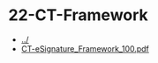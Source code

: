 # 22-CT-Framework 

* [../](..)
* [CT-eSignature_Framework_100.pdf](CT-eSignature_Framework_100.pdf)
